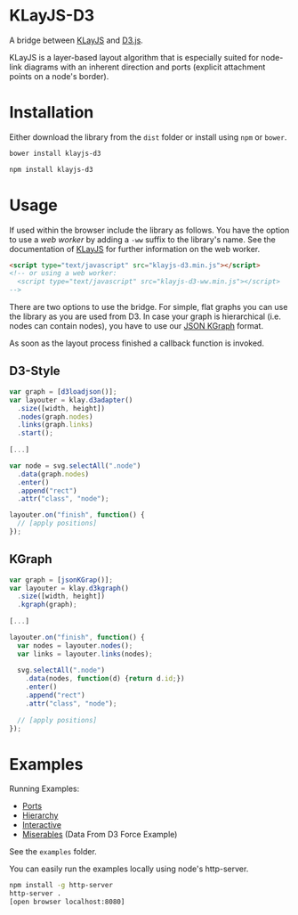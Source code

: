 KLayJS-D3
===

A bridge between [KLayJS][klayjs] 
and [D3.js](http://d3js.org/).

KLayJS is a layer-based layout algorithm that is especially suited for
node-link diagrams with an inherent direction and ports 
(explicit attachment points on a node's border).

Installation
===
Either download the library from the `dist` folder or install using `npm` or `bower`.
```bash
bower install klayjs-d3
```
```bash
npm install klayjs-d3
```

Usage
===

If used within the browser include the library as follows. 
You have the option to use a _web worker_ by adding a `-ww` suffix to 
the library's name. See the documentation of [KLayJS][klayjs]
for further information on the web worker.
```html
<script type="text/javascript" src="klayjs-d3.min.js"></script>
<!-- or using a web worker:
  <script type="text/javascript" src="klayjs-d3-ww.min.js"></script>
-->
```

There are two options to use the bridge. For simple, flat graphs you can 
use the library as you are used from D3. In case your graph is 
hierarchical (i.e. nodes can contain nodes), you have to use our
[JSON KGraph][jsonkgraph] format.

As soon as the layout process finished a callback function is invoked.

D3-Style
---
```javascript
var graph = [d3loadjson()];
var layouter = klay.d3adapter()
  .size([width, height])
  .nodes(graph.nodes)
  .links(graph.links)
  .start();
  
[...]

var node = svg.selectAll(".node")
  .data(graph.nodes)
  .enter()
  .append("rect")
  .attr("class", "node");

layouter.on("finish", function() {
  // [apply positions]
});
```


KGraph
---

```javascript
var graph = [jsonKGrap()];
var layouter = klay.d3kgraph()
  .size([width, height])
  .kgraph(graph);  
  
[...]

layouter.on("finish", function() {
  var nodes = layouter.nodes();
  var links = layouter.links(nodes);
  
  svg.selectAll(".node")
    .data(nodes, function(d) {return d.id;})
    .enter()
    .append("rect")
    .attr("class", "node");
    
  // [apply positions]
});
```

Examples 
===

Running Examples:
- [Ports](http://openkieler.github.io/klayjs-d3/examples/ports/)
- [Hierarchy](http://openkieler.github.io/klayjs-d3/examples/hierarchy/)
- [Interactive](http://openkieler.github.io/klayjs-d3/examples/interactive/)
- [Miserables](http://openkieler.github.io/klayjs-d3/examples/miserables/) (Data From D3 Force Example)

See the `examples` folder.

You can easily run the examples locally using node's http-server.
```bash
npm install -g http-server
http-server .
[open browser localhost:8080]
```


[klayjs]: https://github.com/OpenKieler/klayjs
[wiki-klay]: http://rtsys.informatik.uni-kiel.de/confluence/display/KIELER/KLay+Layered
[wiki-layopts]: http://rtsys.informatik.uni-kiel.de/confluence/display/KIELER/KLay+Layered+Layout+Options
[jsonkgraph]: http://rtsys.informatik.uni-kiel.de/confluence/display/KIELER/JSON+Graph+Format
[klayjs-d3]: https://github.com/OpenKieler/klayjs-d3
[d3js]: http://d3js.org/